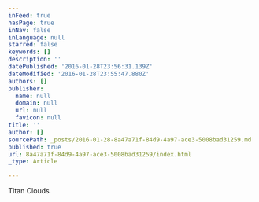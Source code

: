```yaml
---
inFeed: true
hasPage: true
inNav: false
inLanguage: null
starred: false
keywords: []
description: ''
datePublished: '2016-01-28T23:56:31.139Z'
dateModified: '2016-01-28T23:55:47.880Z'
authors: []
publisher:
  name: null
  domain: null
  url: null
  favicon: null
title: ''
author: []
sourcePath: _posts/2016-01-28-8a47a71f-84d9-4a97-ace3-5008bad31259.md
published: true
url: 8a47a71f-84d9-4a97-ace3-5008bad31259/index.html
_type: Article

---
```

Titan Clouds